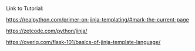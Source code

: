 Link to Tutorial:

https://realpython.com/primer-on-jinja-templating/#mark-the-current-page

https://zetcode.com/python/jinja/

https://overiq.com/flask-101/basics-of-jinja-template-language/
